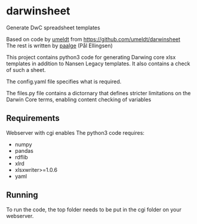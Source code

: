 # darwinsheet
Generate DwC spreadsheet templates

Based on code by [umeldt](https://github.com/umeldt) from https://github.com/umeldt/darwinsheet \
The rest is written by [paalge](https://github.com/paalge) (Pål Ellingsen)

This project contains python3 code for generating Darwing core xlsx templates in addition to Nansen Legacy templates.
It also contains a check of such a sheet.

The config.yaml file specifies what is required.

The files.py file contains a dictornary that defines stricter limitations on the Darwin Core terms, 
enabling content checking of variables

## Requirements
Webserver with cgi enables
The python3 code requires:
* numpy
* pandas
* rdflib
* xlrd
* xlsxwriter>=1.0.6
* yaml

## Running
To run the code, the top folder needs to be put in the cgi folder on your webserver.


  

